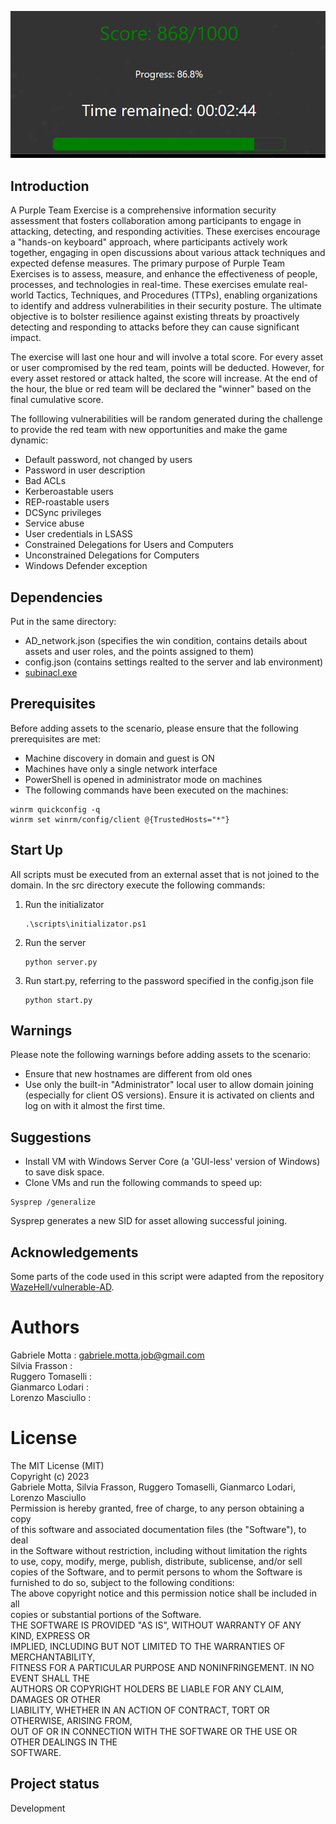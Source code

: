 ![plot](./img/front.png)

## Introduction
A Purple Team Exercise is a comprehensive information security assessment that fosters collaboration among participants to engage in attacking, detecting, and responding activities. These exercises encourage a "hands-on keyboard" approach, where participants actively work together, engaging in open discussions about various attack techniques and expected defense measures. The primary purpose of Purple Team Exercises is to assess, measure, and enhance the effectiveness of people, processes, and technologies in real-time. These exercises emulate real-world Tactics, Techniques, and Procedures (TTPs), enabling organizations to identify and address vulnerabilities in their security posture. The ultimate objective is to bolster resilience against existing threats by proactively detecting and responding to attacks before they can cause significant impact.

The exercise will last one hour and will involve a total score. For every asset or user compromised by the red team, points will be deducted. However, for every asset restored or attack halted, the score will increase. At the end of the hour, the blue or red team will be declared the "winner" based on the final cumulative score.

The folllowing vulnerabilities will be random generated during the challenge to provide the red team with new opportunities and make the game dynamic:

- Default password, not changed by users
- Password in user description
- Bad ACLs
- Kerberoastable users
- REP-roastable users
- DCSync privileges
- Service abuse
- User credentials in LSASS
- Constrained Delegations for Users and Computers
- Unconstrained Delegations for Computers
- Windows Defender exception

## Dependencies
Put in the same directory:

- AD_network.json (specifies the win condition, contains details about assets and user roles, and the points assigned to them)
- config.json (contains settings realted to the server and lab environment)
- [subinacl.exe](https://social.technet.microsoft.com/wiki/contents/articles/51625.subinacl-a-complete-solution-to-configure-security-permission.aspx)

## Prerequisites
Before adding assets to the scenario, please ensure that the following prerequisites are met:

- Machine discovery in domain and guest is ON
- Machines have only a single network interface
- PowerShell is opened in administrator mode on machines
- The following commands have been executed on the machines:

```
winrm quickconfig -q
winrm set winrm/config/client @{TrustedHosts="*"}
```

## Start Up
All scripts must be executed from an external asset that is not joined to the domain.
In the src directory execute the following commands:
1) Run the initializator
   ```
   .\scripts\initializator.ps1
   ```
3) Run the server
   ```
   python server.py
   ```
5) Run start.py, referring to the password specified in the config.json file
   ```
   python start.py
   ```

## Warnings
Please note the following warnings before adding assets to the scenario:

- Ensure that new hostnames are different from old ones
- Use only the built-in "Administrator" local user to allow domain joining (especially for client OS versions). Ensure it is activated on clients and log on with it almost the first time.


## Suggestions
- Install VM with Windows Server Core (a 'GUI-less' version of Windows) to save disk space.
- Clone VMs and run the following commands to speed up:
```
Sysprep /generalize
```
Sysprep generates a new SID for asset allowing successful joining.

## Acknowledgements
Some parts of the code used in this script were adapted from the repository [WazeHell/vulnerable-AD](https://github.com/WazeHell/vulnerable-AD).

# Authors
Gabriele Motta : gabriele.motta.job@gmail.com  
Silvia Frasson :  
Ruggero Tomaselli :  
Gianmarco Lodari :  
Lorenzo Masciullo :

# License
The MIT License (MIT)  
Copyright (c) 2023  
Gabriele Motta, Silvia Frasson, Ruggero Tomaselli, Gianmarco Lodari, Lorenzo Masciullo  
Permission is hereby granted, free of charge, to any person obtaining a copy  
of this software and associated documentation files (the "Software"), to deal  
in the Software without restriction, including without limitation the rights  
to use, copy, modify, merge, publish, distribute, sublicense, and/or sell  
copies of the Software, and to permit persons to whom the Software is  
furnished to do so, subject to the following conditions:  
The above copyright notice and this permission notice shall be included in all  
copies or substantial portions of the Software.  
THE SOFTWARE IS PROVIDED "AS IS", WITHOUT WARRANTY OF ANY KIND, EXPRESS OR  
IMPLIED, INCLUDING BUT NOT LIMITED TO THE WARRANTIES OF MERCHANTABILITY,  
FITNESS FOR A PARTICULAR PURPOSE AND NONINFRINGEMENT. IN NO EVENT SHALL THE  
AUTHORS OR COPYRIGHT HOLDERS BE LIABLE FOR ANY CLAIM, DAMAGES OR OTHER  
LIABILITY, WHETHER IN AN ACTION OF CONTRACT, TORT OR OTHERWISE, ARISING FROM,  
OUT OF OR IN CONNECTION WITH THE SOFTWARE OR THE USE OR OTHER DEALINGS IN THE  
SOFTWARE.  

## Project status
Development
